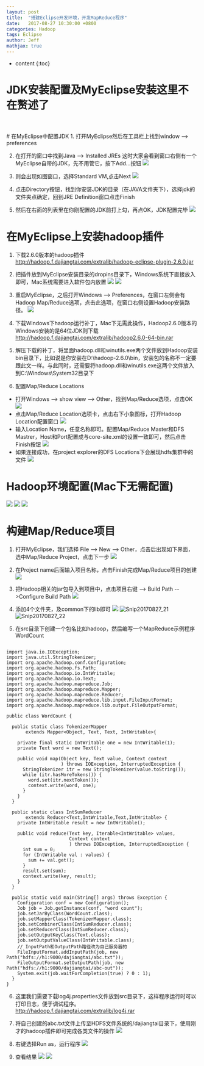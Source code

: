 ```yaml
---
layout: post
title:  "搭建Eclipse开发环境，开发MapReduce程序"
date:   2017-08-27 10:30:00 +0800
categories: Hadoop
tags: Eclipse
author: Jeff
mathjax: true
---
```


* content
{:toc}


# JDK安装配置及MyEclipse安装这里不在赘述了
<br>
<br>
# 在MyEclipse中配置JDK
1. 打开MyEclipse然后在工具栏上找到window --> preferences

2. 在打开的窗口中找到Java --> Installed JREs 这时大家会看到窗口右侧有一个MyEclipse自带的JDK，先不用管它，按下Add...按钮
![](http://ov7z79pcc.bkt.clouddn.com/15038012222066.jpg)

3. 则会出现如图窗口，选择Standard VM,点击Next
![](http://ov7z79pcc.bkt.clouddn.com/15038013123223.jpg)

4. 点击Directory按钮，找到你安装JDK的目录（在JAVA文件夹下），选择jdk的文件夹点确定，回到JRE Definition窗口点击Finish

5. 然后在右面的列表里在你刚配置的JDK前打上勾，再点OK，JDK配置完毕
![](http://ov7z79pcc.bkt.clouddn.com/15038014539847.jpg)

# 在MyEclipse上安装hadoop插件
1. 下载2.6.0版本的hadoop插件    
http://hadoop.f.dajiangtai.com/extralib/hadoop-eclipse-plugin-2.6.0.jar

2. 把插件放到MyEclipse安装目录的dropins目录下，Windows系统下直接放入即可，Mac系统需要进入软件包内放置
![](http://ov7z79pcc.bkt.clouddn.com/15038021786654.jpg)
![](http://ov7z79pcc.bkt.clouddn.com/15038022198690.jpg)

3. 重启MyEclipse，之后打开Windows --> Preferences，在窗口左侧会有Hadoop Map/Reduce选项，点击此选项，在窗口右侧设置Hadoop安装路径。
![](http://ov7z79pcc.bkt.clouddn.com/15038023306336.jpg)

4. 下载Windows下hadoop运行补丁，Mac下无需此操作，Hadoop2.6.0版本的Windows安装的是64位JDK则下载<br>
http://hadoop.f.dajiangtai.com/extralib/hadoop2.6.0-64-bin.rar

5. 解压下载的补丁，将里面hadoop.dll和winutils.exe两个文件放到Hadoop安装bin目录下，比如说是你安装在D:\hadoop-2.6.0\bin，安装包的名称不一定要跟此文一样。与此同时，还需要将hadoop.dll和winutils.exe这两个文件放入到C:\Windows\System32目录下

6. 配置Map/Reduce Locations
* 打开Windows --> show view --> Other，找到Map/Reduce选项，点击OK
![](http://ov7z79pcc.bkt.clouddn.com/15038027703061.jpg)
* 点击Map/Reduce Location选项卡，点击右下小象图标，打开Hadoop Location配置窗口
![](http://ov7z79pcc.bkt.clouddn.com/15038028928947.jpg)
* 输入Location Name，任意名称即可。配置Map/Reduce Master和DFS Mastrer，Host和Port配置成与core-site.xml的设置一致即可，然后点击Finish按钮
![](http://ov7z79pcc.bkt.clouddn.com/15038030887724.jpg)
* 如果连接成功，在project explorer的DFS Locations下会展现hdfs集群中的文件
![](http://ov7z79pcc.bkt.clouddn.com/15038031777169.jpg)

# Hadoop环境配置(Mac下无需配置)
![](http://ov7z79pcc.bkt.clouddn.com/15038033326343.jpg)
![](http://ov7z79pcc.bkt.clouddn.com/15038033448673.jpg)
![](http://ov7z79pcc.bkt.clouddn.com/15038033541701.jpg)

# 构建Map/Reduce项目
1. 打开MyEclipse，我们选择 File --> New --> Other，点击后出现如下界面，选中Map/Reduce Project，点击下一步
![](http://ov7z79pcc.bkt.clouddn.com/15038039274290.jpg)

2. 在Project name后面输入项目名称，点击Finish完成Map/Reduce项目的创建
![](http://ov7z79pcc.bkt.clouddn.com/15038039899204.jpg)

3. 把Hadoop相关的jar包导入到项目中，点击项目右键 --> Build Path -- >Configure Build Path
![](http://ov7z79pcc.bkt.clouddn.com/15038040384150.jpg)

4. 添加4个文件夹，及common下的lib即可
![](http://ov7z79pcc.bkt.clouddn.com/15038111765997.jpg)
![Snip20170827_21](http://ov7z79pcc.bkt.clouddn.com/Snip20170827_21.png)
![Snip20170827_22](http://ov7z79pcc.bkt.clouddn.com/Snip20170827_22.png)

5. 在src目录下创建一个包名比如hadoop，然后编写一个MapReduce示例程序WordCount

```package hadoop;

import java.io.IOException;
import java.util.StringTokenizer;
import org.apache.hadoop.conf.Configuration;
import org.apache.hadoop.fs.Path;
import org.apache.hadoop.io.IntWritable;
import org.apache.hadoop.io.Text;
import org.apache.hadoop.mapreduce.Job;
import org.apache.hadoop.mapreduce.Mapper;
import org.apache.hadoop.mapreduce.Reducer;
import org.apache.hadoop.mapreduce.lib.input.FileInputFormat;
import org.apache.hadoop.mapreduce.lib.output.FileOutputFormat;

public class WordCount {

  public static class TokenizerMapper
       extends Mapper<Object, Text, Text, IntWritable>{

    private final static IntWritable one = new IntWritable(1);
    private Text word = new Text();

    public void map(Object key, Text value, Context context
                    ) throws IOException, InterruptedException {
      StringTokenizer itr = new StringTokenizer(value.toString());
      while (itr.hasMoreTokens()) {
        word.set(itr.nextToken());
        context.write(word, one);
      }
    }
  }

  public static class IntSumReducer
       extends Reducer<Text,IntWritable,Text,IntWritable> {
    private IntWritable result = new IntWritable();

    public void reduce(Text key, Iterable<IntWritable> values,
                       Context context
                       ) throws IOException, InterruptedException {
      int sum = 0;
      for (IntWritable val : values) {
        sum += val.get();
      }
      result.set(sum);
      context.write(key, result);
    }
  }

  public static void main(String[] args) throws Exception {
    Configuration conf = new Configuration();
    Job job = Job.getInstance(conf, "word count");
    job.setJarByClass(WordCount.class);
    job.setMapperClass(TokenizerMapper.class);
    job.setCombinerClass(IntSumReducer.class);
    job.setReducerClass(IntSumReducer.class);
    job.setOutputKeyClass(Text.class);
    job.setOutputValueClass(IntWritable.class);
    // InputPath和OutputPath路径改为自己服务器的
    FileInputFormat.addInputPath(job, new Path("hdfs://h1:9000/dajiangtai/abc.txt"));
    FileOutputFormat.setOutputPath(job, new Path("hdfs://h1:9000/dajiangtai/abc-out"));
    System.exit(job.waitForCompletion(true) ? 0 : 1);
  }
}
```

6. 这里我们需要下载log4j.properties文件放到src目录下，这样程序运行时可以打印日志，便于调试程序。
http://hadoop.f.dajiangtai.com/extralib/log4j.rar

7. 将自己创建的abc.txt文件上传至HDFS文件系统的/dajiangtai目录下，使用刚才的hadoop插件即可完成各类文件的操作
![](http://ov7z79pcc.bkt.clouddn.com/15038118255798.jpg)

8. 右键选择Run as，运行程序
![](http://ov7z79pcc.bkt.clouddn.com/15038119364484.jpg)

9. 查看结果
![](http://ov7z79pcc.bkt.clouddn.com/15038120379556.jpg)
![](http://ov7z79pcc.bkt.clouddn.com/15038120575685.jpg)









